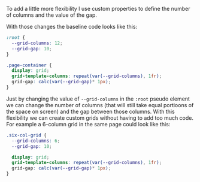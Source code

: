 To add a little more flexibility I use custom properties to define the number of columns and the value of the gap.

With those changes the baseline code looks like this:

```css
:root {
  --grid-columns: 12;
  --grid-gap: 10;
}

.page-container {
  display: grid;
  grid-template-columns: repeat(var(--grid-columns), 1fr);
  grid-gap: calc(var(--grid-gap)* 1px);
}
```

Just by changing the value of `--grid-columns` in the `:root` pseudo element we can change the number of columns (that will still take equal portioons of the space on screen) and the gap between those columns.  With this flexibility we can create custom grids without having to add too much code. For example a 6-column grid in the same page could look like this:

```css
.six-col-grid {
  --grid-columns: 6;
  --grid-gap: 10;

  display: grid;
  grid-template-columns: repeat(var(--grid-columns), 1fr);
  grid-gap: calc(var(--grid-gap)* 1px);
}
```

